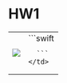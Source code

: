 <h1>HW1</h1>
<table>
  <tr>
    <td>
      <img src="https://raw.githubusercontent.com/didi816l/yzu-1101422-swift/edit/main/IMG_0276.jpeg">
    </td>
    <td>
      ```swift
      
      ```
    </td>
  </tr>
</table>
